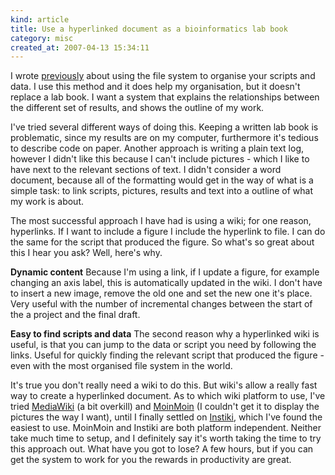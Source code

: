 ```yaml
--- 
kind: article
title: Use a hyperlinked document as a bioinformatics lab book
category: misc
created_at: 2007-04-13 15:34:11
---
```

I wrote <a href="http://www.bioinformaticszen.com/2007/02/organising-yourself-as-a-dry-lab-scientist/">previously</a> about using the file system to organise your scripts and data. I use this method and it does help my organisation, but it doesn't replace a lab book. I want a system that explains the relationships between the different set of results, and shows the outline of my work.

<!--more-->

I've tried several different ways of doing this. Keeping a written lab book is problematic, since my results are on my computer, furthermore it's tedious to describe code on paper. Another approach is writing a plain text log, however I didn't like this because I can't include pictures - which I like to have next to the relevant sections of text. I didn't consider a word document, because all of the formatting would get in the way of what is a simple task: to link scripts, pictures, results and text into a outline of what my work is about.

The most successful approach I have had is using a wiki; for one reason, hyperlinks. If I want to include a figure I include the hyperlink to file. I can do the same for the script that produced the figure. So what's so great about this I hear you ask? Well, here's why.

<strong>Dynamic content</strong>
Because I'm using a link, if I update a figure, for example changing an axis label, this is automatically updated in the wiki. I don't have to insert a new image, remove the old one and set the new one it's place. Very useful with the number of incremental changes between the start of the a project and the final draft.

<strong>Easy to find scripts and data</strong>
The second reason why a hyperlinked wiki is useful, is that you can jump to the data or script you need by following the links. Useful for quickly finding the relevant script that produced the figure - even with the most organised file system in the world.

It's true you don't really need a wiki to do this. But wiki's allow a really fast way to create a hyperlinked document. As to which wiki platform to use, I've tried <a href="http://www.mediawiki.org/wiki/MediaWiki">MediaWiki</a> (a bit overkill) and <a href="http://moinmoin.wikiwikiweb.de/">MoinMoin</a> (I couldn't get it to display the pictures the way I want), until I finally settled on <a href="http://instiki.org/show/HomePage">Instiki</a>, which I've found the easiest to use. MoinMoin and Instiki are both platform independent. Neither take much time to setup, and I definitely say it's worth taking the time to try this approach out. What have you got to lose? A few hours, but if you can get the system to work for you the rewards in productivity are great.
